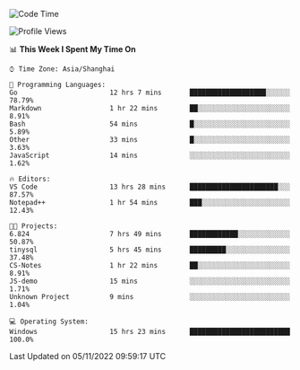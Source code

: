 <!--START_SECTION:waka-->
![Code Time](http://img.shields.io/badge/Code%20Time-291%20hrs%2023%20mins-blue)

![Profile Views](http://img.shields.io/badge/Profile%20Views-3-blue)

📊 **This Week I Spent My Time On** 

```text
⌚︎ Time Zone: Asia/Shanghai

💬 Programming Languages: 
Go                       12 hrs 7 mins       ███████████████████░░░░░░   78.79% 
Markdown                 1 hr 22 mins        ██░░░░░░░░░░░░░░░░░░░░░░░   8.91% 
Bash                     54 mins             █░░░░░░░░░░░░░░░░░░░░░░░░   5.89% 
Other                    33 mins             █░░░░░░░░░░░░░░░░░░░░░░░░   3.63% 
JavaScript               14 mins             ░░░░░░░░░░░░░░░░░░░░░░░░░   1.62%

🔥 Editors: 
VS Code                  13 hrs 28 mins      ██████████████████████░░░   87.57% 
Notepad++                1 hr 54 mins        ███░░░░░░░░░░░░░░░░░░░░░░   12.43%

🐱‍💻 Projects: 
6.824                    7 hrs 49 mins       ████████████░░░░░░░░░░░░░   50.87% 
tinysql                  5 hrs 45 mins       █████████░░░░░░░░░░░░░░░░   37.48% 
CS-Notes                 1 hr 22 mins        ██░░░░░░░░░░░░░░░░░░░░░░░   8.91% 
JS-demo                  15 mins             ░░░░░░░░░░░░░░░░░░░░░░░░░   1.71% 
Unknown Project          9 mins              ░░░░░░░░░░░░░░░░░░░░░░░░░   1.04%

💻 Operating System: 
Windows                  15 hrs 23 mins      █████████████████████████   100.0%

```


 Last Updated on 05/11/2022 09:59:17 UTC
<!--END_SECTION:waka-->